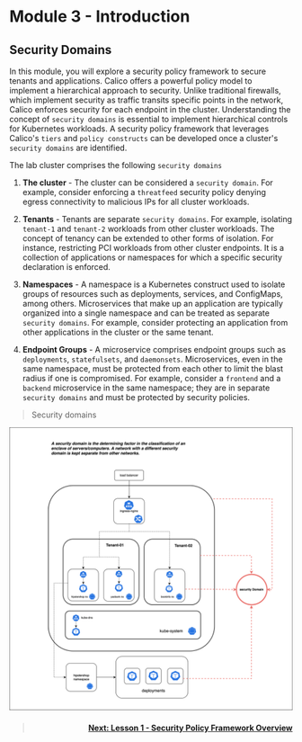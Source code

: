 
# Module 3 - Introduction

## Security Domains

In this module, you will explore a security policy framework to secure tenants and applications. Calico offers a powerful policy model to implement a hierarchical approach to security. Unlike traditional firewalls, which implement security as traffic transits specific points in the network, Calico enforces security for each endpoint in the cluster. Understanding the concept of `security domains` is essential to implement hierarchical controls for Kubernetes workloads. A security policy framework that leverages Calico's `tiers` and `policy constructs` can be developed once a cluster's `security domains` are identified. 

The lab cluster comprises the following `security domains`

1.  **The cluster** - The cluster can be considered a `security domain`. For example, consider enforcing a `threatfeed` security policy denying egress connectivity to malicious IPs for all cluster workloads.

2.  **Tenants** - Tenants are separate `security domains`. For example, isolating `tenant-1` and `tenant-2` workloads from other cluster workloads. The concept of tenancy can be extended to other forms of isolation. For instance, restricting PCI workloads from other cluster endpoints. It is a collection of applications or namespaces for which a specific security declaration is enforced. 

3.  **Namespaces** - A namespace is a Kubernetes construct used to isolate groups of resources such as deployments, services, and ConfigMaps, among others. Microservices that make up an application are typically organized into a single namespace and can be treated as separate `security domains`. For example, consider protecting an application from other applications in the cluster or the same tenant. 

4.  **Endpoint Groups** - A microservice comprises endpoint groups such as `deployments`, `statefulsets`, and `daemonsets`. Microservices, even in the same namespace, must be protected from each other to limit the blast radius if one is compromised. For example, consider a `frontend` and a `backend` microservice in the same namespace; they are in separate `security domains` and must be protected by security policies.   

> Security domains

![Security Domains](images/security-domains.png)

> #### <div align="right">  [Next: Lesson 1 - Security Policy Framework Overview](https://github.com/tigera-cs/quickstart-self-service/blob/main/modules/security-policy-framework-overview.md) </div>


